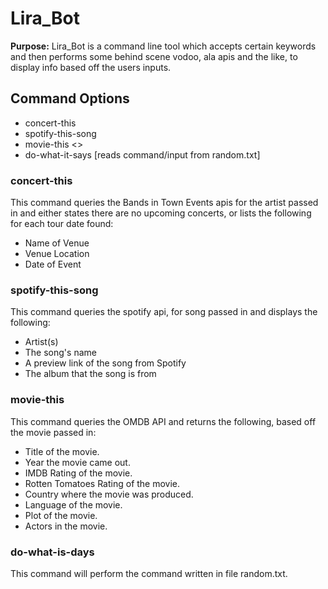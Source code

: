 # Lira_Bot
**Purpose:** Lira_Bot is a command line tool which accepts certain keywords and then performs some behind scene vodoo, ala apis and the like, to display info based off the users inputs.

## Command Options
- concert-this <artist>
- spotify-this-song <song>
- movie-this <>
- do-what-it-says [reads command/input from random.txt]

### concert-this <artist>
This command queries the Bands in Town Events apis for the artist passed in and either states there are no upcoming concerts, or lists the following for each tour date found:
- Name of Venue
- Venue Location
- Date of Event


### spotify-this-song <song>
This command queries the spotify api, for song passed in and displays the following:
- Artist(s)
- The song's name
- A preview link of the song from Spotify
- The album that the song is from

### movie-this <movie>
This command queries the OMDB API and returns the following, based off the movie passed in:
- Title of the movie.
- Year the movie came out.
- IMDB Rating of the movie.
- Rotten Tomatoes Rating of the movie.
- Country where the movie was produced.
- Language of the movie.
- Plot of the movie.
- Actors in the movie.

### do-what-is-days
This command will perform the command written in file random.txt.